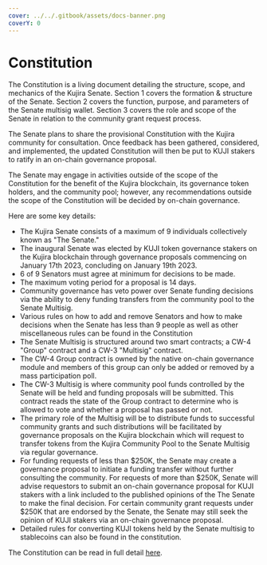 ```yaml
---
cover: ../../.gitbook/assets/docs-banner.png
coverY: 0
---
```


# Constitution

The Constitution is a living document detailing the structure, scope, and mechanics of the Kujira Senate. Section 1 covers the formation & structure of the Senate. Section 2 covers the function, purpose, and parameters of the Senate multisig wallet. Section 3 covers the role and scope of the Senate in relation to the community grant request process.&#x20;

The Senate plans to share the provisional Constitution with the Kujira community for consultation. Once feedback has been gathered, considered, and implemented, the updated Constitution will then be put to KUJI stakers to ratify in an on-chain governance proposal.

The Senate may engage in activities outside of the scope of the Constitution for the benefit of the Kujira blockchain, its governance token holders, and the community pool; however, any recommendations outside the scope of the Constitution will be decided by on-chain governance.&#x20;

&#x20;Here are some key details:

* The Kujira Senate consists of a maximum of 9 individuals collectively known as "The Senate."
* The inaugural Senate was elected by KUJI token governance stakers on the Kujira blockchain through governance proposals commencing on January 17th 2023, concluding on January 19th 2023.
* 6 of 9 Senators must agree at minimum for decisions to be made.&#x20;
* The maximum voting period for a proposal is 14 days.&#x20;
* Community governance has veto power over Senate funding decisions via the ability to deny funding transfers from the community pool to the Senate Multisig.&#x20;
* Various rules on how to add and remove Senators and how to make decisions when the Senate has less than 9 people as well as other miscellaneous rules can be found in the Constitution
* The Senate Multisig is structured around two smart contracts; a CW-4 "Group" contract and a CW-3 "Multisig" contract.&#x20;
* The CW-4 Group contract is owned by the native on-chain governance module and members of this group can only be added or removed by a mass participation poll.
* The CW-3 Multisig is where community pool funds controlled by the Senate will be held and funding proposals will be submitted. This contract reads the state of the Group contract to determine who is allowed to vote and whether a proposal has passed or not.&#x20;
* The primary role of the Multisig will be to distribute funds to successful community grants and such distributions will be facilitated by governance proposals on the Kujira blockchain which will request to transfer tokens from the Kujira Community Pool to the Senate Multisig via regular governance.&#x20;
* For funding requests of less than $250K, the Senate may create a governance proposal to initiate a funding transfer without further consulting the community. For requests of more than $250K, Senate will advise requestors to submit an on-chain governance proposal for KUJI stakers with a link included to the published opinions of the The Senate to make the final decision. For certain community grant requests under $250K that are endorsed by the Senate, the Senate may still seek the opinion of KUJI stakers via an on-chain governance proposal.&#x20;
* Detailed rules for converting KUJI tokens held by the Senate multisig to stablecoins can also be found in the constitution.

The Constitution can be read in full detail [here](https://www.notion.so/Kujira-Senate-Constitution-v0-2-488737bf7e434707ac862590a2b18197).

